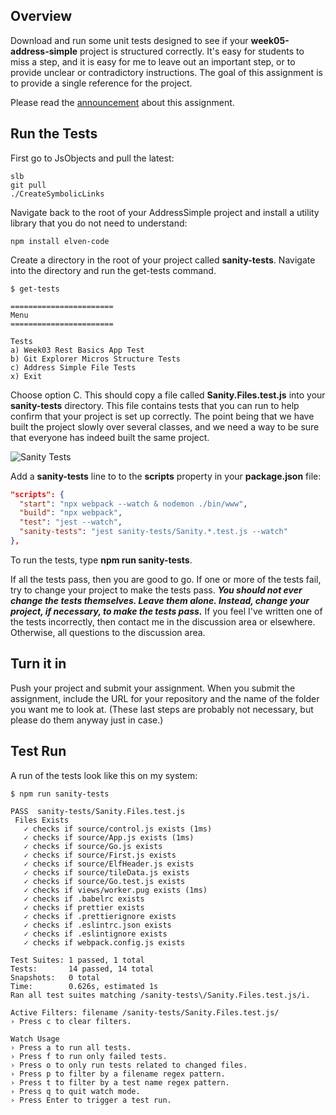 ## Overview

Download and run some unit tests designed to see if your **week05-address-simple** project is structured correctly. It's easy for students to miss a step, and it is easy for me to leave out an important step, or to provide unclear or contradictory instructions. The goal of this assignment is to provide a single reference for the project.

Please read the [announcement](https://bc.instructure.com/courses/1745477/discussion_topics/9201251) about this assignment.

## Run the Tests

First go to JsObjects and pull the latest:

    slb
    git pull
    ./CreateSymbolicLinks

Navigate back to the root of your AddressSimple project and install a utility library that you do not need to understand:

    npm install elven-code

Create a directory in the root of your project called **sanity-tests**. Navigate into the directory and run the get-tests command.

    $ get-tests

    =======================
    Menu
    =======================

    Tests
    a) Week03 Rest Basics App Test
    b) Git Explorer Micros Structure Tests
    c) Address Simple File Tests
    x) Exit

Choose option C. This should copy a file called **Sanity.Files.test.js** into your **sanity-tests** directory. This file contains tests that you can run to help confirm that your project is set up correctly. The point being that we have built the project slowly over several classes, and we need a way to be sure that everyone has indeed built the same project.

![Sanity Tests](https://s3.amazonaws.com/bucket01.elvenware.com/images/react-address-sanity-tests-ide-view.png)

Add a **sanity-tests** line to to the **scripts** property in your **package.json** file:

```json
"scripts": {
  "start": "npx webpack --watch & nodemon ./bin/www",
  "build": "npx webpack",
  "test": "jest --watch",
  "sanity-tests": "jest sanity-tests/Sanity.*.test.js --watch"
},
```

To run the tests, type **npm run sanity-tests**.

If all the tests pass, then you are good to go. If one or more of the tests fail, try to change your project to make the tests pass. **_You should not ever change the tests themselves. Leave them alone. Instead, change your project, if necessary, to make the tests pass._** If you feel I've written one of the tests incorrectly, then contact me in the discussion area or elsewhere. Otherwise, all questions to the discussion area.

## Turn it in

Push your project and submit your assignment. When you submit the assignment, include the URL for your repository and the name of the folder you want me to look at. (These last steps are probably not necessary, but please do them anyway just in case.)

## Test Run

A run of the tests look like this on my system:

```nohighlighting
$ npm run sanity-tests

PASS  sanity-tests/Sanity.Files.test.js
 Files Exists
   ✓ checks if source/control.js exists (1ms)
   ✓ checks if source/App.js exists (1ms)
   ✓ checks if source/Go.js exists
   ✓ checks if source/First.js exists
   ✓ checks if source/ElfHeader.js exists
   ✓ checks if source/tileData.js exists
   ✓ checks if source/Go.test.js exists
   ✓ checks if views/worker.pug exists (1ms)
   ✓ checks if .babelrc exists
   ✓ checks if prettier exists
   ✓ checks if .prettierignore exists
   ✓ checks if .eslintrc.json exists
   ✓ checks if .eslintignore exists
   ✓ checks if webpack.config.js exists

Test Suites: 1 passed, 1 total
Tests:       14 passed, 14 total
Snapshots:   0 total
Time:        0.626s, estimated 1s
Ran all test suites matching /sanity-tests\/Sanity.Files.test.js/i.

Active Filters: filename /sanity-tests/Sanity.Files.test.js/
› Press c to clear filters.

Watch Usage
› Press a to run all tests.
› Press f to run only failed tests.
› Press o to only run tests related to changed files.
› Press p to filter by a filename regex pattern.
› Press t to filter by a test name regex pattern.
› Press q to quit watch mode.
› Press Enter to trigger a test run.
```
